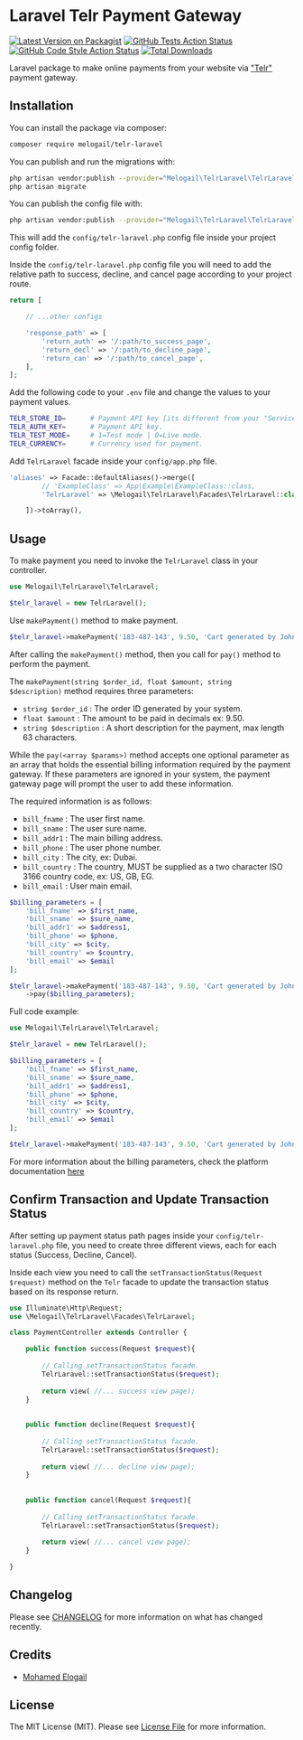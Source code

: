 # Laravel Telr Payment Gateway

[![Latest Version on Packagist](https://img.shields.io/packagist/v/melogail/telr-laravel.svg?style=flat-square)](https://packagist.org/packages/melogail/telr-laravel)
[![GitHub Tests Action Status](https://img.shields.io/github/actions/workflow/status/melogail/telr-laravel/run-tests.yml?label=tests&style=flat-square)]()
[![GitHub Code Style Action Status](https://img.shields.io/github/actions/workflow/status/melogail/telr-laravel/fix-php-code-style-issues.yml?branch=main&label=code%20style&style=flat-square)](https://github.com/melogail/telr-laravel/actions?query=workflow%3A"Fix+PHP+code+style+issues"+branch%3Amain)
[![Total Downloads](https://img.shields.io/packagist/dt/melogail/telr-laravel.svg?style=flat-square)](https://packagist.org/packages/melogail/telr-laravel)

Laravel package to make online payments from your website via ["Telr"](https://telr.com/) payment gateway.

## Installation

You can install the package via composer:

```bash
composer require melogail/telr-laravel
```

You can publish and run the migrations with:

```bash
php artisan vendor:publish --provider="Melogail\TelrLaravel\TelrLaravelServiceProvider" --tag="migrations"
php artisan migrate
```

You can publish the config file with:

```bash
php artisan vendor:publish --provider="Melogail\TelrLaravel\TelrLaravelServiceProvider" --tag="config"
```
This will add the <code>config/telr-laravel.php</code> config file inside your project config folder.

Inside the <code>config/telr-laravel.php</code> config file you will need to add the relative path to success, decline, and cancel page
according to your project route.

```php
return [

    // ...other configs

    'response_path' => [
        'return_auth' => '/:path/to_success_page',
        'return_decl' => '/:path/to_decline_page',
        'return_can' => '/:path/to_cancel_page',
    ],
];
```

Add the following code to your <code>.env</code> file and change the values to your payment values.

```bash
TELR_STORE_ID=      # Payment API key [its different from your "Service API" key].
TELR_AUTH_KEY=      # Payment API key.
TELR_TEST_MODE=     # 1=Test mode | 0=Live mode.
TELR_CURRENCY=      # Currency used for payment.
```

Add <code>TelrLaravel</code> facade inside your <code>config/app.php</code> file.
```php
'aliases' => Facade::defaultAliases()->merge([
        // 'ExampleClass' => App\Example\ExampleClass::class,
        'TelrLaravel' => \Melogail\TelrLaravel\Facades\TelrLaravel::class,

    ])->toArray(),
```

## Usage
To make payment you need to invoke the <code>TelrLaravel</code> class in your controller.
```php
use Melogail\TelrLaravel\TelrLaravel;

$telr_laravel = new TelrLaravel();
```

Use <code>makePayment()</code> method to make payment.
```php
$telr_laravel->makePayment('183-487-143', 9.50, 'Cart generated by John Doe on 2023-1-16');
```
After calling the <code>makePayment()</code> method, then you call for <code>pay()</code> method to perform the payment.

The <code>makePayment(string $order_id, float $amount, string $description)</code> method requires three parameters:
- <code>string $order_id</code> : The order ID generated by your system.
- <code>float $amount</code> : The amount to be paid in decimals ex: 9.50.
- <code>string $description</code> : A short description for the payment, max length 63 characters.

While the <code>pay(<array $params>)</code> method accepts one optional parameter as an array that holds the essential billing information required
by the payment gateway. If these parameters are ignored in your system, the payment gateway page will prompt the user to
add these information.

The required information is as follows:
- <code>bill_fname</code> : The user first name.
- <code>bill_sname</code> : The user sure name.
- <code>bill_addr1</code> : The main billing address.
- <code>bill_phone</code> : The user phone number.
- <code>bill_city</code> : The city, ex: Dubai.
- <code>bill_country</code> : The country, MUST be supplied as a two character ISO 3166 country code, ex: US, GB, EG.
- <code>bill_email</code> : User main email.

```php
$billing_parameters = [
    'bill_fname' => $first_name,
    'bill_sname' => $sure_name,
    'bill_addr1' => $address1,
    'bill_phone' => $phone,
    'bill_city' => $city,
    'bill_country' => $country,
    'bill_email' => $email
];

$telr_laravel->makePayment('183-487-143', 9.50, 'Cart generated by John Doe on 2023-1-16')
    ->pay($billing_parameters);
```

Full code example:
```php
use Melogail\TelrLaravel\TelrLaravel;

$telr_laravel = new TelrLaravel();

$billing_parameters = [
    'bill_fname' => $first_name,
    'bill_sname' => $sure_name,
    'bill_addr1' => $address1,
    'bill_phone' => $phone,
    'bill_city' => $city,
    'bill_country' => $country,
    'bill_email' => $email
];

$telr_laravel->makePayment('183-487-143', 9.50, 'Cart generated by John Doe on 2023-1-16')->pay($billing_parameters);
```

For more information about the billing parameters, check the platform documentation [here](https://telr.com/support/knowledge-base/hosted-payment-page-integration-guide/)

## Confirm Transaction and Update Transaction Status
After setting up payment status path pages inside your <code>config/telr-laravel.php</code> file, you need to create three different views, each for each status (Success, Decline, Cancel).

Inside each view you need to call the <code>setTransactionStatus(Request $request)</code> method on the <code>Telr</code> facade to update the transaction status based on its response return.
```php
use Illuminate\Http\Request;
use \Melogail\TelrLaravel\Facades\TelrLaravel;

class PaymentController extends Controller {

    public function success(Request $request){
    
        // Calling setTransactionStatus facade.
        TelrLaravel::setTransactionStatus($request);
        
        return view( //... success view page);
    }
    
    
    public function decline(Request $request){
    
        // Calling setTransactionStatus facade.
        TelrLaravel::setTransactionStatus($request);
        
        return view( //... decline view page);
    }
    
    
    public function cancel(Request $request){
    
        // Calling setTransactionStatus facade.
        TelrLaravel::setTransactionStatus($request);
        
        return view( //... cancel view page);
    }

}

```


## Changelog

Please see [CHANGELOG](CHANGELOG.md) for more information on what has changed recently.

## Credits

- [Mohamed Elogail](https://github.com/melogail)

## License

The MIT License (MIT). Please see [License File](LICENSE.md) for more information.
